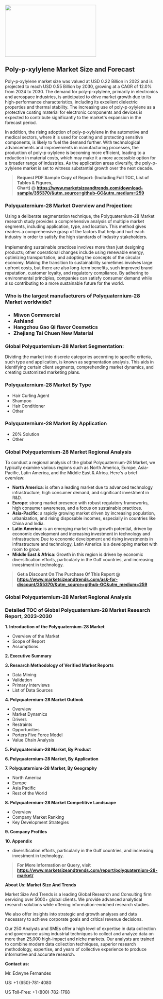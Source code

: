 <p><img class="alignnone size-medium wp-image-20088" src="https://ffe5etoiles.com/wp-content/uploads/2024/12/MST1-300x171.png" alt="" width="300" height="171" /></p><h2>Poly-p-xylylene Market Size and Forecast</h2><p>Poly-p-xylylene market size was valued at USD 0.22 Billion in 2022 and is projected to reach USD 0.55 Billion by 2030, growing at a CAGR of 12.0% from 2024 to 2030. The demand for poly-p-xylylene, primarily in electronics and aerospace industries, is anticipated to drive market growth due to its high-performance characteristics, including its excellent dielectric properties and thermal stability. The increasing use of poly-p-xylylene as a protective coating material for electronic components and devices is expected to contribute significantly to the market's expansion in the forecast period.</p><p>In addition, the rising adoption of poly-p-xylylene in the automotive and medical sectors, where it is used for coating and protecting sensitive components, is likely to fuel the demand further. With technological advancements and improvements in manufacturing processes, the production of poly-p-xylylene is becoming more efficient, leading to a reduction in material costs, which may make it a more accessible option for a broader range of industries. As the application areas diversify, the poly-p-xylylene market is set to witness substantial growth over the next decade.</p></p><blockquote id="" class=""><strong>Request PDF Sample Copy of Report: (Including Full TOC, List of Tables &amp; Figures, Chart)&nbsp;@&nbsp;<strong><a href="https://www.marketsizeandtrends.com/download-sample/355370/&utm_source=github-GC&utm_medium=259" target="_blank">https://www.marketsizeandtrends.com/download-sample/355370/&utm_source=github-GC&utm_medium=259</a></strong></strong></blockquote><h3 id="" class="">Polyquaternium-28 Market&nbsp;Overview and Projection:</h3><p id="" class="">Using a deliberate segmentation technique, the Polyquaternium-28 Market research study provides a comprehensive analysis of multiple market segments, including application, type, and location. This method gives readers a comprehensive grasp of the factors that help and hurt each industry in order to satisfy the high standards of industry stakeholders. <br /> <br />Implementing sustainable practices involves more than just designing products; other operational changes include using renewable energy, optimizing transportation, and adopting the concepts of the circular economy. Making the transition to sustainability sometimes involves large upfront costs, but there are also long-term benefits, such improved brand reputation, customer loyalty, and regulatory compliance. By adhering to environmental principles, companies can satisfy consumer demand while also contributing to a more sustainable future for the world.</p><h3 id="" class="">Who is the largest manufacturers of&nbsp;Polyquaternium-28 Market worldwide?</h3><h3 class=""><p><ul><li>Miwon Commercial </li><li> Ashland </li><li> Hangzhou Gao Qi flavor Cosmetics </li><li> Zhejiang Tai Chuen New Material</li></ul></p></h3><h3 id="" class="">Global&nbsp;Polyquaternium-28 Market Segmentation:</h3><p id="" class="">Dividing the market into discrete categories according to specific criteria, such type and application, is known as segmentation analysis. This aids in identifying certain client segments, comprehending market dynamics, and creating customized marketing plans.</p><h3 id="" class="">Polyquaternium-28 Market&nbsp;By Type</h3><p><p><ul><li>Hair Curling Agent</li><li> Shampoo</li><li> Hair Conditioner</li><li> Other</p></li></ul></p></p><h3 id="" class="">Polyquaternium-28 Market&nbsp;By Application</h3><p class=""><p><ul><li>20% Solution</li><li> Other</li></ul></p></p><h3 id="" class="">Global Polyquaternium-28 Market Regional Analysis</h3><p id="" class="">To conduct a regional analysis of the global Polyquaternium-28 Market, we typically examine various regions such as North America, Europe, Asia-Pacific, Latin America, and the Middle East &amp; Africa. Here's a brief overview:</p><ul><li><strong>North America</strong>: is often a leading market due to advanced technology infrastructure, high consumer demand, and significant investment in R&amp;D.</li><li><strong>Europe</strong>: strong market presence with robust regulatory frameworks, high consumer awareness, and a focus on sustainable practices.</li><li><strong>Asia-Pacific</strong>: a rapidly growing market driven by increasing population, urbanization, and rising disposable incomes, especially in countries like China and India.</li><li><strong>Latin America</strong>: is an emerging market with growth potential, driven by economic development and increasing investment in technology and infrastructure.Due to economic development and rising investments in infrastructure and technology, Latin America is a developing market with room to grow.</li><li><strong>Middle East &amp; Africa</strong>: Growth in this region is driven by economic diversification efforts, particularly in the Gulf countries, and increasing investment in technology.</li></ul><blockquote id="" class=""><strong>Get a Discount On The Purchase Of This Report @ <strong><a href="https://www.marketsizeandtrends.com/ask-for-discount/355370/&utm_source=github-GC&utm_medium=259" target="_blank">https://www.marketsizeandtrends.com/ask-for-discount/355370/&utm_source=github-GC&utm_medium=259</a></strong></strong></blockquote><h3 id="" class="">Global Polyquaternium-28 Market Regional Analysis</h3><h3 id="" class="">Detailed TOC of Global Polyquaternium-28 Market Research Report, 2023-2030</h3><p id="" class=""><strong>1. Introduction of the Polyquaternium-28 Market</strong></p><ul><li>Overview of the Market</li><li>Scope of Report</li><li>Assumptions</li></ul><p id="" class=""><strong>2. Executive Summary</strong></p><p id="" class=""><strong>3. Research Methodology of Verified Market Reports</strong></p><ul><li>Data Mining</li><li>Validation</li><li>Primary Interviews</li><li>List of Data Sources</li></ul><p id="" class=""><strong>4. Polyquaternium-28 Market Outlook</strong></p><ul><li>Overview</li><li>Market Dynamics</li><li>Drivers</li><li>Restraints</li><li>Opportunities</li><li>Porters Five Force Model</li><li>Value Chain Analysis</li></ul><p id="" class=""><strong>5. Polyquaternium-28 Market, By Product</strong></p><p id="" class=""><strong>6. Polyquaternium-28 Market, By Application</strong></p><p id="" class=""><strong>7. Polyquaternium-28 Market, By Geography</strong></p><ul><li>North America</li><li>Europe</li><li>Asia Pacific</li><li>Rest of the World</li></ul><p id="" class=""><strong>8. Polyquaternium-28 Market Competitive Landscape</strong></p><ul><li>Overview</li><li>Company Market Ranking</li><li>Key Development Strategies</li></ul><p id="" class=""><strong>9. Company Profiles</strong></p><p id="" class=""><strong>10. Appendix</strong></p><ul><li>diversification efforts, particularly in the Gulf countries, and increasing investment in technology.</li></ul><blockquote id="" class=""><strong>For More Information or Query, visit <strong><strong><a href="https://www.marketsizeandtrends.com/report/polyquaternium-28-market/" target="_blank">https://www.marketsizeandtrends.com/report/polyquaternium-28-market/</a></strong></strong></strong></blockquote><p id="" class=""><strong>About Us: Market Size And Trends</strong></p><p id="" class="">Market Size And Trends is a leading Global Research and Consulting firm servicing over 5000+ global clients. We provide advanced analytical research solutions while offering information-enriched research studies.</p><p id="" class="">We also offer insights into strategic and growth analyses and data necessary to achieve corporate goals and critical revenue decisions.</p><p id="" class="">Our 250 Analysts and SMEs offer a high level of expertise in data collection and governance using industrial techniques to collect and analyze data on more than 25,000 high-impact and niche markets. Our analysts are trained to combine modern data collection techniques, superior research methodology, expertise, and years of collective experience to produce informative and accurate research.</p><p id="" class=""><strong>Contact us:</strong></p><p id="" class="">Mr. Edwyne Fernandes</p><p id="" class="">US: +1 (650)-781-4080</p><p id="" class="">US Toll-Free: +1 (800)-782-1768</p>
